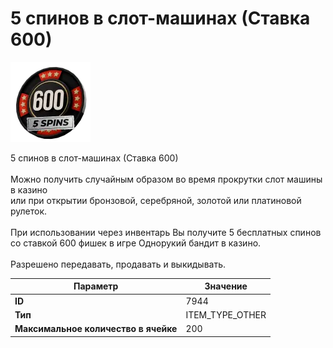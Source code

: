 # 5 спинов в слот-машинах (Ставка 600)

![Item Image](../img/7944.webp?raw=true)

5 спинов в слот-машинах (Ставка 600)<br><br>Можно получить случайным образом во время прокрутки слот машины в казино<br>или при открытии бронзовой, серебряной, золотой или платиновой рулеток.<br><br>При использовании через инвентарь Вы получите 5 бесплатных спинов<br>со ставкой 600 фишек в игре Однорукий бандит в казино.<br><br>Разрешено передавать, продавать и выкидывать.


| Параметр | Значение |
|----------|----------|
| **ID** | 7944 |
| **Тип** | ITEM_TYPE_OTHER |
| **Максимальное количество в ячейке** | 200 |

